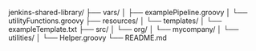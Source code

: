 jenkins-shared-library/
├── vars/
│   ├── examplePipeline.groovy
│   └── utilityFunctions.groovy
├── resources/
│   └── templates/
│       └── exampleTemplate.txt
├── src/
│   └── org/
│       └── mycompany/
│           └── utilities/
│               └── Helper.groovy
└── README.md
